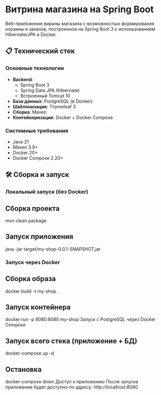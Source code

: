 # Витрина магазина на Spring Boot

Веб-приложение вирины магазина с возможностью формирования корзины и заказов, построенное на Spring Boot 3 с использованием Hibernate/JPA и Docker.

## 📋 Технический стек

### Основные технологии
- **Backend**:
    - Spring Boot 3
    - Spring Data JPA (Hibernate)
    - Встроенный Tomcat 10
- **База данных**: PostgreSQL (в Docker)
- **Шаблонизация**: Thymeleaf 3
- **Сборка**: Maven
- **Контейнеризация**: Docker + Docker Compose

### Системные требования
- Java 21
- Maven 3.9+
- Docker 20+
- Docker Compose 2.20+

## 🛠️ Сборка и запуск

### Локальный запуск (без Docker)
## Сборка проекта
mvn clean package

## Запуск приложения
java -jar target/my-shop-0.0.1-SNAPSHOT.jar

### Запуск через Docker
## Сборка образа
docker build -t my-shop .

## Запуск контейнера
docker run -p 8080:8080 my-shop
Запуск с PostgreSQL через Docker Compose


## Запуск всего стека (приложение + БД)
docker-compose up -d

## Остановка
docker-compose down
Доступ к приложению
После запуска приложение будет доступно по адресу:
http://localhost:8080
